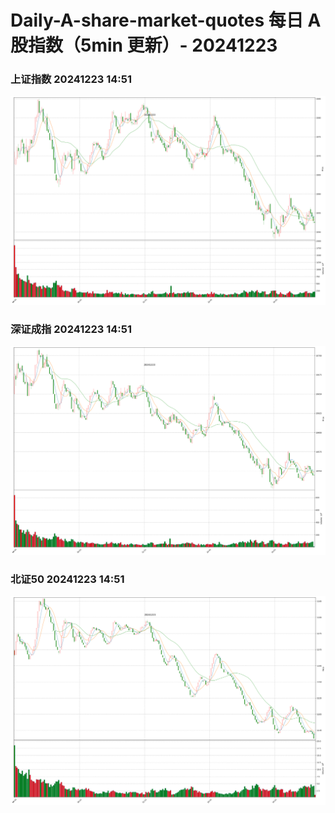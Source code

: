 
# Daily-A-share-market-quotes 每日 A 股指数（5min 更新）- 20241223

### 上证指数 20241223 14:51
![](./fig/2024/12/20241223-sh000001.png)

### 深证成指 20241223 14:51
![](./fig/2024/12/20241223-sz399001.png)

### 北证50 20241223 14:51
![](./fig/2024/12/20241223-bj899050.png)
